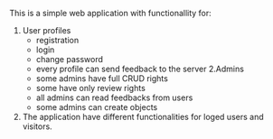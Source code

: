 This is a simple web application with functionallity for:
1. User profiles
   - registration
   - login
   - change password
   - every profile can send feedback to the server
2.Admins
   - some admins have full CRUD rights
   - some have only review rights
   - all admins can read feedbacks from users
   - some admins can create objects
3. The application have different functionalities for loged users and visitors.
